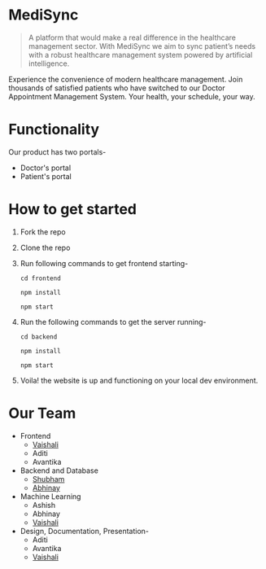 # MediSync

> A platform that would make a real difference in the healthcare management sector. With MediSync we aim to sync patient’s needs with a robust healthcare management system powered by artificial intelligence.

Experience the convenience of modern healthcare management. Join thousands of satisfied patients who have switched to our Doctor Appointment Management System. Your health, your schedule, your way. 

# Functionality 
Our product has two portals-
   - Doctor's portal
   - Patient's portal

# How to get started
1. Fork the repo
2. Clone the repo
3. Run following commands to get frontend starting-
   ```
   cd frontend
   ```
   
   ```
   npm install
   ```
   
   ```
   npm start
   ```
   
5. Run the following commands to get the server running-
   ```
   cd backend
   ```
   
   ```
   npm install
   ```
   
   ```
   npm start
   ```
   
7. Voila! the website is up and functioning on your local dev environment.

# Our Team 
- Frontend
   + [Vaishali](https://www/github.com/arcVaishali)
   + Aditi
   + Avantika
- Backend and Database
   + [Shubham](https://github.com/skyisnotmylimit)
   + [Abhinay](https://github.com/abj-32)
- Machine Learning
   + Ashish
   + Abhinay
   + [Vaishali](https://www/github.com/arcVaishali)
- Design, Documentation, Presentation-
   + Aditi
   + Avantika
   + [Vaishali](https://www/github.com/arcVaishali)

<!--
##### CHECKLIST- 
- Frontend  
  + [ ] Patient Dashboard
  + [ ] Admin Dashboard
  + [ ] etc
  + [ ] etc 

- Backend 

- ML implementation

  -->
